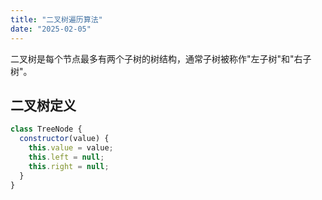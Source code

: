 ```yaml
---
title: "二叉树遍历算法"
date: "2025-02-05"
---
```


二叉树是每个节点最多有两个子树的树结构，通常子树被称作"左子树"和"右子树"。

## 二叉树定义

```javascript
class TreeNode {
  constructor(value) {
    this.value = value;
    this.left = null;
    this.right = null;
  }
}